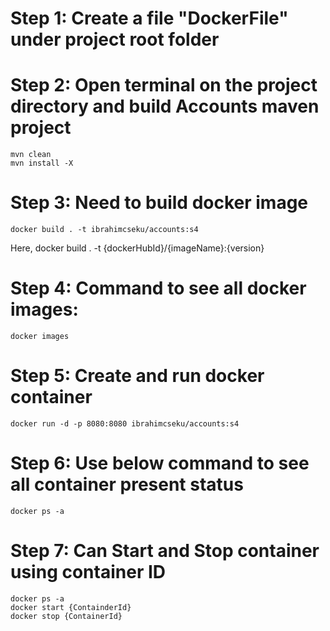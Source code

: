 # Step 1: Create a file "DockerFile" under project root folder

# Step 2: Open terminal on the project directory and build Accounts maven project
	mvn clean
	mvn install -X

# Step 3: Need to build docker image
	docker build . -t ibrahimcseku/accounts:s4
Here, docker build . -t {dockerHubId}/{imageName}:{version}

# Step 4: Command to see all docker images:
	docker images
	
# Step 5: Create and run docker container
	docker run -d -p 8080:8080 ibrahimcseku/accounts:s4
	
# Step 6: Use below command to see all container present status
	docker ps -a
	
# Step 7: Can Start and Stop container using container ID
	docker ps -a
	docker start {ContainderId}
	docker stop {ContainerId}	